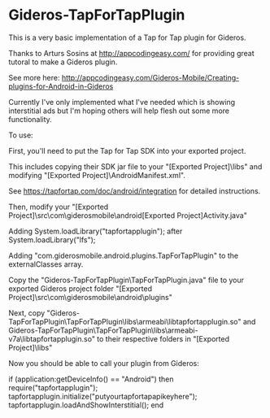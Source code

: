 Gideros-TapForTapPlugin
=======================

This is a very basic implementation of a Tap for Tap plugin for Gideros.

Thanks to Arturs Sosins at http://appcodingeasy.com/ for providing great tutoral to make a Gideros plugin.

See more here: http://appcodingeasy.com/Gideros-Mobile/Creating-plugins-for-Android-in-Gideros

Currently I've only implemented what I've needed which is showing interstitial ads but I'm hoping others will help flesh out some more functionality.

To use:

First, you'll need to put the Tap for Tap SDK into your exported project.

This includes copying their SDK jar file to your "[Exported Project]\libs" and modifying "[Exported Project]\AndroidManifest.xml".

See https://tapfortap.com/doc/android/integration for detailed instructions.


Then, modify your "[Exported Project]\src\com\giderosmobile\android\[Exported Project]Activity.java"

Adding System.loadLibrary("tapfortapplugin"); after System.loadLibrary("lfs"); 

Adding "com.giderosmobile.android.plugins.TapForTapPlugin" to the externalClasses array.


Copy the  "Gideros-TapForTapPlugin\TapForTapPlugin.java" file to your exported Gideros project folder "[Exported Project]\src\com\giderosmobile\android\plugins"


Next, copy "Gideros-TapForTapPlugin\TapForTapPlugin\libs\armeabi\libtapfortapplugin.so" and Gideros-TapForTapPlugin\TapForTapPlugin\libs\armeabi-v7a\libtapfortapplugin.so" to their respective folders in "[Exported Project]\libs"


Now you should be able to call your plugin from Gideros:


if (application:getDeviceInfo() == "Android") then
    require("tapfortapplugin");
    tapfortapplugin.initialize("putyourtapfortapapikeyhere");
    tapfortapplugin.loadAndShowInterstitial();
end

